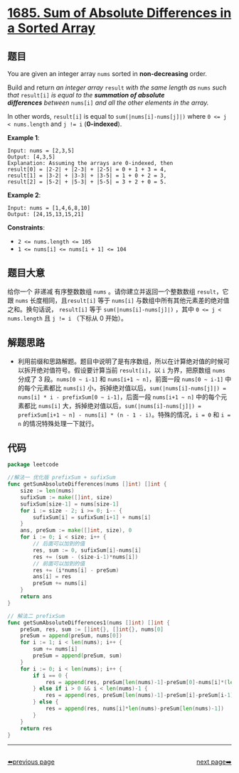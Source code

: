 # [1685. Sum of Absolute Differences in a Sorted Array](https://leetcode.com/problems/sum-of-absolute-differences-in-a-sorted-array/)


## 题目

You are given an integer array `nums` sorted in **non-decreasing** order.

Build and return *an integer array* `result` *with the same length as* `nums` *such that* `result[i]` *is equal to the **summation of absolute differences** between* `nums[i]` *and all the other elements in the array.*

In other words, `result[i]` is equal to `sum(|nums[i]-nums[j]|)` where `0 <= j < nums.length` and `j != i` (**0-indexed**).

**Example 1**:

```
Input: nums = [2,3,5]
Output: [4,3,5]
Explanation: Assuming the arrays are 0-indexed, then
result[0] = |2-2| + |2-3| + |2-5| = 0 + 1 + 3 = 4,
result[1] = |3-2| + |3-3| + |3-5| = 1 + 0 + 2 = 3,
result[2] = |5-2| + |5-3| + |5-5| = 3 + 2 + 0 = 5.
```

**Example 2**:

```
Input: nums = [1,4,6,8,10]
Output: [24,15,13,15,21]
```

**Constraints**:

- `2 <= nums.length <= 105`
- `1 <= nums[i] <= nums[i + 1] <= 104`

## 题目大意

给你一个 非递减 有序整数数组 `nums` 。请你建立并返回一个整数数组 `result`，它跟 `nums` 长度相同，且`result[i]` 等于 `nums[i]` 与数组中所有其他元素差的绝对值之和。换句话说， `result[i]` 等于 `sum(|nums[i]-nums[j]|)` ，其中 `0 <= j < nums.length` 且 `j != i` （下标从 0 开始）。

## 解题思路

- 利用前缀和思路解题。题目中说明了是有序数组，所以在计算绝对值的时候可以拆开绝对值符号。假设要计算当前 `result[i]`，以 `i` 为界，把原数组 `nums` 分成了 3 段。`nums[0 ~ i-1]` 和 `nums[i+1 ~ n]`，前面一段 `nums[0 ~ i-1]` 中的每个元素都比 `nums[i]` 小，拆掉绝对值以后，`sum(|nums[i]-nums[j]|) = nums[i] * i - prefixSum[0 ~ i-1]`，后面一段 `nums[i+1 ~ n]` 中的每个元素都比 `nums[i]` 大，拆掉绝对值以后，`sum(|nums[i]-nums[j]|) = prefixSum[i+1 ~ n] - nums[i] * (n - 1 - i)`。特殊的情况，`i = 0` 和 `i = n` 的情况特殊处理一下就行。

## 代码

```go
package leetcode

//解法一 优化版 prefixSum + sufixSum
func getSumAbsoluteDifferences(nums []int) []int {
	size := len(nums)
	sufixSum := make([]int, size)
	sufixSum[size-1] = nums[size-1]
	for i := size - 2; i >= 0; i-- {
		sufixSum[i] = sufixSum[i+1] + nums[i]
	}
	ans, preSum := make([]int, size), 0
	for i := 0; i < size; i++ {
		// 后面可以加到的值
		res, sum := 0, sufixSum[i]-nums[i]
		res += (sum - (size-i-1)*nums[i])
		// 前面可以加到的值
		res += (i*nums[i] - preSum)
		ans[i] = res
		preSum += nums[i]
	}
	return ans
}

// 解法二 prefixSum
func getSumAbsoluteDifferences1(nums []int) []int {
	preSum, res, sum := []int{}, []int{}, nums[0]
	preSum = append(preSum, nums[0])
	for i := 1; i < len(nums); i++ {
		sum += nums[i]
		preSum = append(preSum, sum)
	}
	for i := 0; i < len(nums); i++ {
		if i == 0 {
			res = append(res, preSum[len(nums)-1]-preSum[0]-nums[i]*(len(nums)-1))
		} else if i > 0 && i < len(nums)-1 {
			res = append(res, preSum[len(nums)-1]-preSum[i]-preSum[i-1]+nums[i]*i-nums[i]*(len(nums)-1-i))
		} else {
			res = append(res, nums[i]*len(nums)-preSum[len(nums)-1])
		}
	}
	return res
}
```



----------------------------------------------
<div style="display: flex;justify-content: space-between;align-items: center;">
<p><a href="https://books.halfrost.com/leetcode/ChapterFour/1600~1699/1684.Count-the-Number-of-Consistent-Strings/">⬅️previous page</a></p>
<p><a href="https://books.halfrost.com/leetcode/ChapterFour/1600~1699/1688.Count-of-Matches-in-Tournament/">next page➡️</a></p>
</div>
